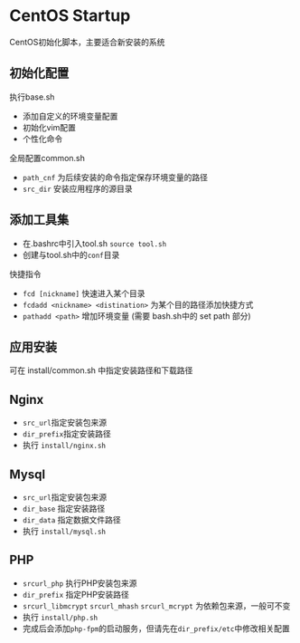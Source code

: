 # CentOS Startup

CentOS初始化脚本，主要适合新安装的系统

## 初始化配置

执行base.sh
- 添加自定义的环境变量配置
- 初始化vim配置
- 个性化命令

全局配置common.sh
- `path_cnf` 为后续安装的命令指定保存环境变量的路径
- `src_dir` 安装应用程序的源目录

## 添加工具集
- 在.bashrc中引入tool.sh `source tool.sh`
- 创建与tool.sh中的`conf`目录

快捷指令
- `fcd [nickname]` 快速进入某个目录
- `fcdadd <nickname> <distination>` 为某个目的路径添加快捷方式
- `pathadd <path>` 增加环境变量 (需要 bash.sh中的 set path 部分)

## 应用安装

可在 install/common.sh 中指定安装路径和下载路径

## Nginx
- `src_url`指定安装包来源
- `dir_prefix`指定安装路径
- 执行 `install/nginx.sh`

## Mysql
- `src_url`指定安装包来源
- `dir_base` 指定安装路径
- `dir_data` 指定数据文件路径
- 执行 `install/mysql.sh`

## PHP
- `srcurl_php` 执行PHP安装包来源
- `dir_prefix` 指定PHP安装路径
- `srcurl_libmcrypt` `srcurl_mhash` `srcurl_mcrypt` 为依赖包来源，一般可不变
- 执行 `install/php.sh`
- 完成后会添加`php-fpm`的启动服务，但请先在`dir_prefix/etc`中修改相关配置



